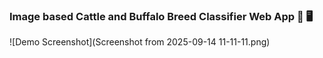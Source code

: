 ###  Image based Cattle and Buffalo Breed Classifier Web App 🐄 🖥️

![Demo Screenshot](Screenshot from 2025-09-14 11-11-11.png)
